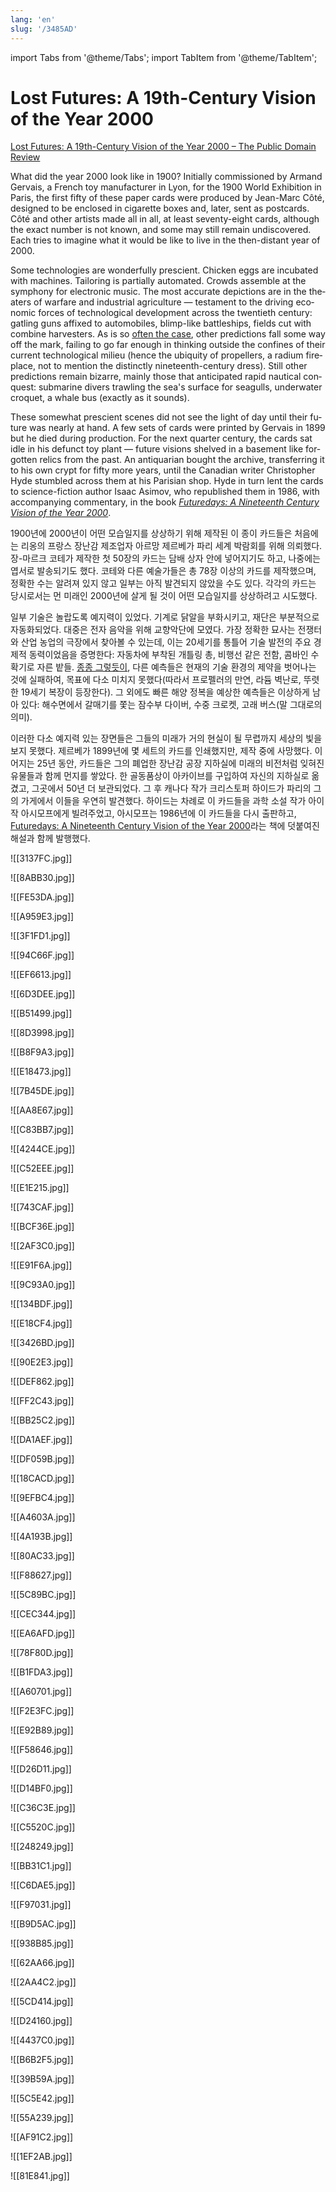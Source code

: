 ```yaml
---
lang: 'en'
slug: '/3485AD'
---
```


import Tabs from '@theme/Tabs';
import TabItem from '@theme/TabItem';

# Lost Futures: A 19th-Century Vision of the Year 2000

[Lost Futures: A 19th-Century Vision of the Year 2000 – The Public Domain Review](https://publicdomainreview.org/collection/a-19th-century-vision-of-the-year-2000/)

<Tabs groupId='lang' queryString>
<TabItem value='en' label='English 🇺🇸' lang='en-US' default>
<div lang='en-US'>

What did the year 2000 look like in 1900? Initially commissioned by Armand Gervais, a French toy manufacturer in Lyon, for the 1900 World Exhibition in Paris, the first fifty of these paper cards were produced by Jean-Marc Côté, designed to be enclosed in cigarette boxes and, later, sent as postcards. Côté and other artists made all in all, at least seventy-eight cards, although the exact number is not known, and some may still remain undiscovered. Each tries to imagine what it would be like to live in the then-distant year of 2000.

Some technologies are wonderfully prescient. Chicken eggs are incubated with machines. Tailoring is partially automated. Crowds assemble at the symphony for electronic music. The most accurate depictions are in the theaters of warfare and industrial agriculture — testament to the driving economic forces of technological development across the twentieth century: gatling guns affixed to automobiles, blimp-like battleships, fields cut with combine harvesters. As is so [often the case](https://publicdomainreview.org/collections/fashions-of-the-future-as-imagined-in-1893/), other predictions fall some way off the mark, failing to go far enough in thinking outside the confines of their current technological milieu (hence the ubiquity of propellers, a radium fireplace, not to mention the distinctly nineteenth-century dress). Still other predictions remain bizarre, mainly those that anticipated rapid nautical conquest: submarine divers trawling the sea's surface for seagulls, underwater croquet, a whale bus (exactly as it sounds).

These somewhat prescient scenes did not see the light of day until their future was nearly at hand. A few sets of cards were printed by Gervais in 1899 but he died during production. For the next quarter century, the cards sat idle in his defunct toy plant — future visions shelved in a basement like forgotten relics from the past. An antiquarian bought the archive, transferring it to his own crypt for fifty more years, until the Canadian writer Christopher Hyde stumbled across them at his Parisian shop. Hyde in turn lent the cards to science-fiction author Isaac Asimov, who republished them in 1986, with accompanying commentary, in the book [_Futuredays: A Nineteenth Century Vision of the Year 2000_](http://www.amazon.com/dp/0805001204/ref=nosim?tag=thepubdomrev-20).

</div>
</TabItem>
<TabItem value='ko' label='한국어 🇰🇷' lang='ko-KR'>
<div lang='ko-KR'>

1900년에 2000년이 어떤 모습일지를 상상하기 위해 제작된 이 종이 카드들은 처음에는 리옹의 프랑스 장난감 제조업자 아르망 제르베가 파리 세계 박람회를 위해 의뢰했다. 장-마르크 코테가 제작한 첫 50장의 카드는 담배 상자 안에 넣어지기도 하고, 나중에는 엽서로 발송되기도 했다. 코테와 다른 예술가들은 총 78장 이상의 카드를 제작했으며, 정확한 수는 알려져 있지 않고 일부는 아직 발견되지 않았을 수도 있다. 각각의 카드는 당시로서는 먼 미래인 2000년에 살게 될 것이 어떤 모습일지를 상상하려고 시도했다.

일부 기술은 놀랍도록 예지력이 있었다. 기계로 닭알을 부화시키고, 재단은 부분적으로 자동화되었다. 대중은 전자 음악을 위해 교향악단에 모였다. 가장 정확한 묘사는 전쟁터와 산업 농업의 극장에서 찾아볼 수 있는데, 이는 20세기를 통틀어 기술 발전의 주요 경제적 동력이었음을 증명한다: 자동차에 부착된 개틀링 총, 비행선 같은 전함, 콤바인 수확기로 자른 밭들. [종종 그렇듯이](https://publicdomainreview.org/collections/fashions-of-the-future-as-imagined-in-1893/), 다른 예측들은 현재의 기술 환경의 제약을 벗어나는 것에 실패하여, 목표에 다소 미치지 못했다(따라서 프로펠러의 만연, 라듐 벽난로, 뚜렷한 19세기 복장이 등장한다). 그 외에도 빠른 해양 정복을 예상한 예측들은 이상하게 남아 있다: 해수면에서 갈매기를 쫓는 잠수부 다이버, 수중 크로켓, 고래 버스(말 그대로의 의미).

이러한 다소 예지력 있는 장면들은 그들의 미래가 거의 현실이 될 무렵까지 세상의 빛을 보지 못했다. 제르베가 1899년에 몇 세트의 카드를 인쇄했지만, 제작 중에 사망했다. 이어지는 25년 동안, 카드들은 그의 폐업한 장난감 공장 지하실에 미래의 비전처럼 잊혀진 유물들과 함께 먼지를 쌓았다. 한 골동품상이 아카이브를 구입하여 자신의 지하실로 옮겼고, 그곳에서 50년 더 보관되었다. 그 후 캐나다 작가 크리스토퍼 하이드가 파리의 그의 가게에서 이들을 우연히 발견했다. 하이드는 차례로 이 카드들을 과학 소설 작가 아이작 아시모프에게 빌려주었고, 아시모프는 1986년에 이 카드들을 다시 출판하고, [Futuredays: A Nineteenth Century Vision of the Year 2000](http://www.amazon.com/dp/0805001204/ref=nosim?tag=thepubdomrev-20)라는 책에 덧붙여진 해설과 함께 발행했다.

</div>
</TabItem>
</Tabs>

![[3137FC.jpg]]

![[8ABB30.jpg]]

![[FE53DA.jpg]]

![[A959E3.jpg]]

![[3F1FD1.jpg]]

![[94C66F.jpg]]

![[EF6613.jpg]]

![[6D3DEE.jpg]]

![[B51499.jpg]]

![[8D3998.jpg]]

![[B8F9A3.jpg]]

![[E18473.jpg]]

![[7B45DE.jpg]]

![[AA8E67.jpg]]

![[C83BB7.jpg]]

![[4244CE.jpg]]

![[C52EEE.jpg]]

![[E1E215.jpg]]

![[743CAF.jpg]]

![[BCF36E.jpg]]

![[2AF3C0.jpg]]

![[E91F6A.jpg]]

![[9C93A0.jpg]]

![[134BDF.jpg]]

![[E18CF4.jpg]]

![[3426BD.jpg]]

![[90E2E3.jpg]]

![[DEF862.jpg]]

![[FF2C43.jpg]]

![[BB25C2.jpg]]

![[DA1AEF.jpg]]

![[DF059B.jpg]]

![[18CACD.jpg]]

![[9EFBC4.jpg]]

![[A4603A.jpg]]

![[4A193B.jpg]]

![[80AC33.jpg]]

![[F88627.jpg]]

![[5C89BC.jpg]]

![[CEC344.jpg]]

![[EA6AFD.jpg]]

![[78F80D.jpg]]

![[B1FDA3.jpg]]

![[A60701.jpg]]

![[F2E3FC.jpg]]

![[E92B89.jpg]]

![[F58646.jpg]]

![[D26D11.jpg]]

![[D14BF0.jpg]]

![[C36C3E.jpg]]

![[C5520C.jpg]]

![[248249.jpg]]

![[BB31C1.jpg]]

![[C6DAE5.jpg]]

![[F97031.jpg]]

![[B9D5AC.jpg]]

![[938B85.jpg]]

![[62AA66.jpg]]

![[2AA4C2.jpg]]

![[5CD414.jpg]]

![[D24160.jpg]]

![[4437C0.jpg]]

![[B6B2F5.jpg]]

![[39B59A.jpg]]

![[5C5E42.jpg]]

![[55A239.jpg]]

![[AF91C2.jpg]]

![[1EF2AB.jpg]]

![[81E841.jpg]]
